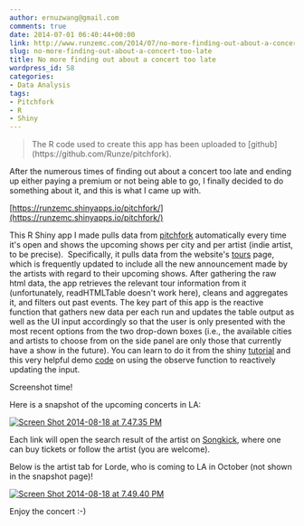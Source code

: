 ```yaml
---
author: ernuzwang@gmail.com
comments: true
date: 2014-07-01 06:40:44+00:00
link: http://www.runzemc.com/2014/07/no-more-finding-out-about-a-concert-too-late.html
slug: no-more-finding-out-about-a-concert-too-late
title: No more finding out about a concert too late
wordpress_id: 58
categories:
- Data Analysis
tags:
- Pitchfork
- R
- Shiny
---
```


<blockquote>The R code used to create this app has been uploaded to [github](https://github.com/Runze/pitchfork).</blockquote>


After the numerous times of finding out about a concert too late and ending up either paying a premium or not being able to go, I finally decided to do something about it, and this is what I came up with.

[https://runzemc.shinyapps.io/pitchfork/](https://runzemc.shinyapps.io/pitchfork/)

This R Shiny app I made pulls data from [pitchfork](http://pitchfork.com/) automatically every time it's open and shows the upcoming shows per city and per artist (indie artist, to be precise).  Specifically, it pulls data from the website's [tours](http://pitchfork.com/news/tours/) page, which is frequently updated to include all the new announcement made by the artists with regard to their upcoming shows. After gathering the raw html data, the app retrieves the relevant tour information from it (unfortunately, readHTMLTable doesn't work here), cleans and aggregates it, and filters out past events. The key part of this app is the reactive function that gathers new data per each run and updates the table output as well as the UI input accordingly so that the user is only presented with the most recent options from the two drop-down boxes (i.e., the available cities and artists to choose from on the side panel are only those that currently have a show in the future). You can learn to do it from the shiny [tutorial](http://shiny.rstudio.com/tutorial/lesson6/) and this very helpful demo [code](https://github.com/wch/testapp/blob/master/setinput/server.R) on using the observe function to reactively updating the input.

Screenshot time!

Here is a snapshot of the upcoming concerts in LA:

[![Screen Shot 2014-08-18 at 7.47.35 PM](http://www.runzemc.com/wp-content/uploads/2014/07/Screen-Shot-2014-08-18-at-7.47.35-PM-1024x600.png)](http://www.runzemc.com/wp-content/uploads/2014/07/Screen-Shot-2014-08-18-at-7.47.35-PM.png)

Each link will open the search result of the artist on [Songkick](http://www.songkick.com/), where one can buy tickets or follow the artist (you are welcome).

Below is the artist tab for Lorde, who is coming to LA in October (not shown in the snapshot page)!

[![Screen Shot 2014-08-18 at 7.49.40 PM](http://www.runzemc.com/wp-content/uploads/2014/07/Screen-Shot-2014-08-18-at-7.49.40-PM-1024x598.png)](http://www.runzemc.com/wp-content/uploads/2014/07/Screen-Shot-2014-08-18-at-7.49.40-PM.png)

Enjoy the concert :-)
